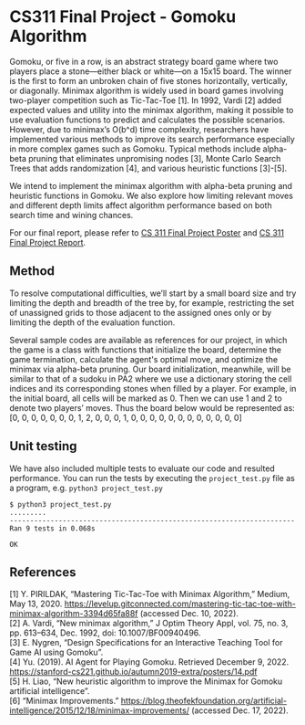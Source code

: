 # CS311 Final Project - Gomoku Algorithm

Gomoku, or five in a row, is an abstract strategy board game where two players place a stone—either black or white—on a 15x15 board. The winner is the first to form an unbroken chain of five stones horizontally, vertically, or diagonally. Minimax algorithm is widely used in board games involving two-player competition such as Tic-Tac-Toe [1]. In 1992, Vardi [2] added expected values and utility into the minimax algorithm, making it possible to use evaluation functions to predict and calculates the possible scenarios. However, due to minimax’s O(b^d) time complexity, researchers have implemented various methods to improve its search performance especially in more complex games such as Gomoku. Typical methods include alpha-beta pruning that eliminates unpromising nodes [3], Monte Carlo Search Trees that adds randomization [4], and various heuristic functions [3]-[5]. 

We intend to implement the minimax algorithm with alpha-beta pruning and heuristic functions in Gomoku. We also explore how limiting relevant moves and different depth limits affect algorithm performance based on both search time and wining chances. 

For our final report, please refer to [CS 311 Final Project Poster](https://github.com/cjy-2001/cs311-gomoku/blob/main/CS%20311%20Final%20Project%20Poster.pdf) and [CS 311 Final Project Report](https://github.com/cjy-2001/cs311-gomoku/blob/main/CS%20311%20Final%20Project%20Report.pdf).

## Method

To resolve computational difficulties, we’ll start by a small board size and try limiting the depth and breadth of the tree by, for example, restricting the set of unassigned grids to those adjacent to the assigned ones only or by limiting the depth of the evaluation function. 

Several sample codes are available as references for our project, in which the game is a class with functions that initialize the board, determine the game termination, calculate the agent's optimal move, and optimize the minimax via alpha-beta pruning. Our board initialization, meanwhile, will be similar to that of a sudoku in PA2 where we use a dictionary storing the cell indices and its corresponding stones when filled by a player.  For example, in the initial board, all cells will be marked as 0. Then we can use 1 and 2 to denote two players’ moves. Thus the board below would be represented as:
 [0, 0, 0, 0, 0, 
  0, 0, 1, 2, 0,
  0, 0, 1, 0, 0, 
  0, 0, 0, 0, 0,
  0, 0, 0, 0, 0]


## Unit testing

We have also included multiple tests to evaluate our code and resulted performance.
You can run the tests by executing the `project_test.py` file as a program, e.g. `python3 project_test.py`

```
$ python3 project_test.py
.........
----------------------------------------------------------------------
Ran 9 tests in 0.068s

OK
```

## References

[1] Y. PIRILDAK, “Mastering Tic-Tac-Toe with Minimax Algorithm,” Medium, May 13, 2020. https://levelup.gitconnected.com/mastering-tic-tac-toe-with-minimax-algorithm-3394d65fa88f (accessed Dec. 10, 2022).<br />
[2] A. Vardi, “New minimax algorithm,” J Optim Theory Appl, vol. 75, no. 3, pp. 613–634, Dec. 1992, doi: 10.1007/BF00940496.<br />
[3] E. Nygren, “Design Specifications for an Interactive Teaching Tool for Game AI using Gomoku”.<br />
[4] Yu. (2019). AI Agent for Playing Gomoku. Retrieved December 9, 2022. https://stanford-cs221.github.io/autumn2019-extra/posters/14.pdf<br />
[5] H. Liao, “New heuristic algorithm to improve the Minimax for Gomoku artificial intelligence”.<br />
[6] “Minimax Improvements.” https://blog.theofekfoundation.org/artificial-intelligence/2015/12/18/minimax-improvements/ (accessed Dec. 17, 2022).<br />
